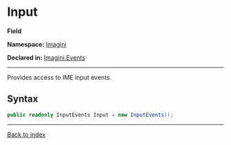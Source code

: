 # Input

**Field**

**Namespace:** [Imagini](Imagini.md)

**Declared in:** [Imagini.Events](Imagini.Events.md)

------



Provides access to IME input events.


## Syntax

```csharp
public readonly InputEvents Input = new InputEvents();
```

------

[Back to index](index.md)
